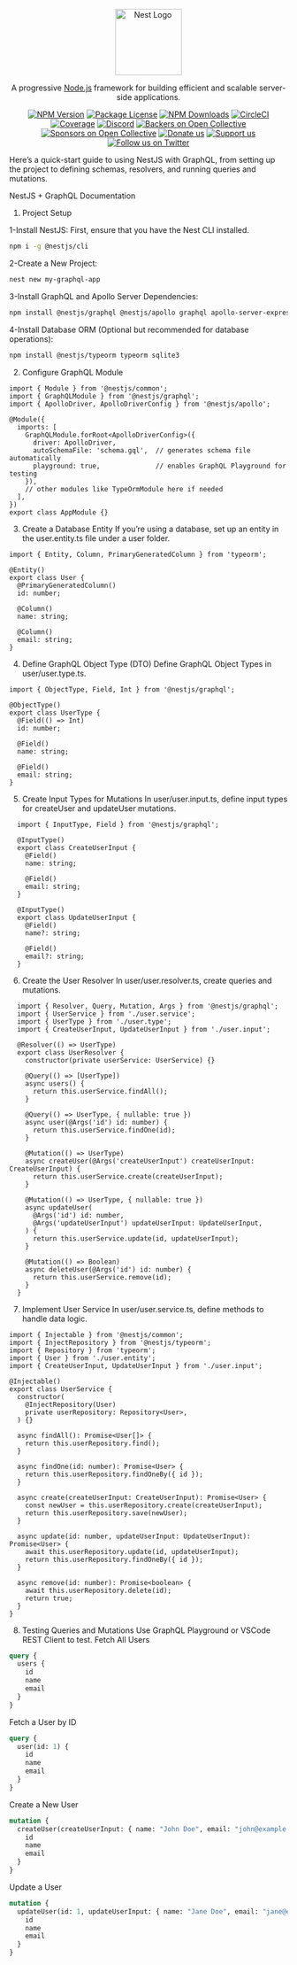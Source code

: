 <p align="center">
  <a href="http://nestjs.com/" target="blank"><img src="https://nestjs.com/img/logo-small.svg" width="120" alt="Nest Logo" /></a>
</p>

[circleci-image]: https://img.shields.io/circleci/build/github/nestjs/nest/master?token=abc123def456
[circleci-url]: https://circleci.com/gh/nestjs/nest

  <p align="center">A progressive <a href="http://nodejs.org" target="_blank">Node.js</a> framework for building efficient and scalable server-side applications.</p>
    <p align="center">
<a href="https://www.npmjs.com/~nestjscore" target="_blank"><img src="https://img.shields.io/npm/v/@nestjs/core.svg" alt="NPM Version" /></a>
<a href="https://www.npmjs.com/~nestjscore" target="_blank"><img src="https://img.shields.io/npm/l/@nestjs/core.svg" alt="Package License" /></a>
<a href="https://www.npmjs.com/~nestjscore" target="_blank"><img src="https://img.shields.io/npm/dm/@nestjs/common.svg" alt="NPM Downloads" /></a>
<a href="https://circleci.com/gh/nestjs/nest" target="_blank"><img src="https://img.shields.io/circleci/build/github/nestjs/nest/master" alt="CircleCI" /></a>
<a href="https://coveralls.io/github/nestjs/nest?branch=master" target="_blank"><img src="https://coveralls.io/repos/github/nestjs/nest/badge.svg?branch=master#9" alt="Coverage" /></a>
<a href="https://discord.gg/G7Qnnhy" target="_blank"><img src="https://img.shields.io/badge/discord-online-brightgreen.svg" alt="Discord"/></a>
<a href="https://opencollective.com/nest#backer" target="_blank"><img src="https://opencollective.com/nest/backers/badge.svg" alt="Backers on Open Collective" /></a>
<a href="https://opencollective.com/nest#sponsor" target="_blank"><img src="https://opencollective.com/nest/sponsors/badge.svg" alt="Sponsors on Open Collective" /></a>
  <a href="https://paypal.me/kamilmysliwiec" target="_blank"><img src="https://img.shields.io/badge/Donate-PayPal-ff3f59.svg" alt="Donate us"/></a>
    <a href="https://opencollective.com/nest#sponsor"  target="_blank"><img src="https://img.shields.io/badge/Support%20us-Open%20Collective-41B883.svg" alt="Support us"></a>
  <a href="https://twitter.com/nestframework" target="_blank"><img src="https://img.shields.io/twitter/follow/nestframework.svg?style=social&label=Follow" alt="Follow us on Twitter"></a>
</p>

Here’s a quick-start guide to using NestJS with GraphQL, 
from setting up the project to defining schemas, resolvers, and running queries and mutations.

NestJS + GraphQL Documentation
1. Project Setup

  1-Install NestJS: First, ensure that you have the Nest CLI installed.
  ```bash
  npm i -g @nestjs/cli
  ```
  2-Create a New Project:
  ```bash
  nest new my-graphql-app
  ```
  3-Install GraphQL and Apollo Server Dependencies:
  ```bash
  npm install @nestjs/graphql @nestjs/apollo graphql apollo-server-express
  ```
  4-Install Database ORM (Optional but recommended for database operations):
  ```bash
  npm install @nestjs/typeorm typeorm sqlite3
  ```


2. Configure GraphQL Module
  ```tsx
  import { Module } from '@nestjs/common';
  import { GraphQLModule } from '@nestjs/graphql';
  import { ApolloDriver, ApolloDriverConfig } from '@nestjs/apollo';
  
  @Module({
    imports: [
      GraphQLModule.forRoot<ApolloDriverConfig>({
        driver: ApolloDriver,
        autoSchemaFile: 'schema.gql',  // generates schema file automatically
        playground: true,              // enables GraphQL Playground for testing
      }),
      // other modules like TypeOrmModule here if needed
    ],
  })
  export class AppModule {}
  ```

3. Create a Database Entity
If you’re using a database, set up an entity in the user.entity.ts file under a user folder.
  ```tsx
  import { Entity, Column, PrimaryGeneratedColumn } from 'typeorm';

  @Entity()
  export class User {
    @PrimaryGeneratedColumn()
    id: number;
  
    @Column()
    name: string;
  
    @Column()
    email: string;
  }
```
4. Define GraphQL Object Type (DTO)
Define GraphQL Object Types in user/user.type.ts.
```tsx
import { ObjectType, Field, Int } from '@nestjs/graphql';

@ObjectType()
export class UserType {
  @Field(() => Int)
  id: number;

  @Field()
  name: string;

  @Field()
  email: string;
}
```
5. Create Input Types for Mutations
In user/user.input.ts, define input types for createUser and updateUser mutations.
```tsx
  import { InputType, Field } from '@nestjs/graphql';
  
  @InputType()
  export class CreateUserInput {
    @Field()
    name: string;
  
    @Field()
    email: string;
  }
  
  @InputType()
  export class UpdateUserInput {
    @Field()
    name?: string;
  
    @Field()
    email?: string;
  }
```
6. Create the User Resolver
In user/user.resolver.ts, create queries and mutations.
```tsx
  import { Resolver, Query, Mutation, Args } from '@nestjs/graphql';
  import { UserService } from './user.service';
  import { UserType } from './user.type';
  import { CreateUserInput, UpdateUserInput } from './user.input';
  
  @Resolver(() => UserType)
  export class UserResolver {
    constructor(private userService: UserService) {}
  
    @Query(() => [UserType])
    async users() {
      return this.userService.findAll();
    }
  
    @Query(() => UserType, { nullable: true })
    async user(@Args('id') id: number) {
      return this.userService.findOne(id);
    }
  
    @Mutation(() => UserType)
    async createUser(@Args('createUserInput') createUserInput: CreateUserInput) {
      return this.userService.create(createUserInput);
    }
  
    @Mutation(() => UserType, { nullable: true })
    async updateUser(
      @Args('id') id: number,
      @Args('updateUserInput') updateUserInput: UpdateUserInput,
    ) {
      return this.userService.update(id, updateUserInput);
    }
  
    @Mutation(() => Boolean)
    async deleteUser(@Args('id') id: number) {
      return this.userService.remove(id);
    }
  }
```
7. Implement User Service
In user/user.service.ts, define methods to handle data logic.
```tsx
import { Injectable } from '@nestjs/common';
import { InjectRepository } from '@nestjs/typeorm';
import { Repository } from 'typeorm';
import { User } from './user.entity';
import { CreateUserInput, UpdateUserInput } from './user.input';

@Injectable()
export class UserService {
  constructor(
    @InjectRepository(User)
    private userRepository: Repository<User>,
  ) {}

  async findAll(): Promise<User[]> {
    return this.userRepository.find();
  }

  async findOne(id: number): Promise<User> {
    return this.userRepository.findOneBy({ id });
  }

  async create(createUserInput: CreateUserInput): Promise<User> {
    const newUser = this.userRepository.create(createUserInput);
    return this.userRepository.save(newUser);
  }

  async update(id: number, updateUserInput: UpdateUserInput): Promise<User> {
    await this.userRepository.update(id, updateUserInput);
    return this.userRepository.findOneBy({ id });
  }

  async remove(id: number): Promise<boolean> {
    await this.userRepository.delete(id);
    return true;
  }
}
```
8. Testing Queries and Mutations
Use GraphQL Playground or VSCode REST Client to test.
Fetch All Users 
```graphql
query {
  users {
    id
    name
    email
  }
}
```
Fetch a User by ID
```graphql
query {
  user(id: 1) {
    id
    name
    email
  }
}
```
Create a New User
```graphql
mutation {
  createUser(createUserInput: { name: "John Doe", email: "john@example.com" }) {
    id
    name
    email
  }
}
```
Update a User
```graphql
mutation {
  updateUser(id: 1, updateUserInput: { name: "Jane Doe", email: "jane@example.com" }) {
    id
    name
    email
  }
}
```

